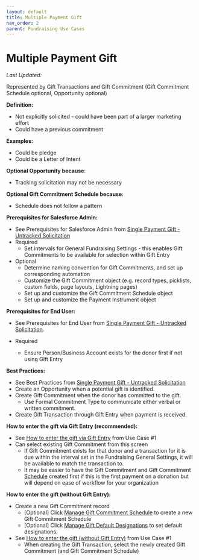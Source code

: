 ```yaml
---
layout: default
title: Multiple Payment Gift
nav_order: 2
parent: Fundraising Use Cases
---
```


# Multiple Payment Gift
*Last Updated:*

Represented by Gift Transactions and Gift Commitment (Gift Commitment Schedule optional, Opportunity optional)

**Definition:**



* Not explicitly solicited - could have been part of a larger marketing effort
* Could have a previous commitment

**Examples:**



* Could be pledge
* Could be a Letter of Intent

**Optional Opportunity because**:



* Tracking solicitation may not be necessary

**Optional Gift Commitment Schedule because**:



* Schedule does not follow a pattern

**Prerequisites for Salesforce Admin:**



* See Prerequisites for Salesforce Admin from [Single Payment Gift - Untracked Solicitation](use-cases-single-payment-gift-untracked-solicitation.md)
* Required
    * Set intervals for General Fundraising Settings - this enables Gift Commitments to be available for selection within Gift Entry
* Optional
    * Determine naming convention for Gift Commitments, and set up corresponding automation
    * Customize the Gift Commitment object (e.g. record types, picklists, custom fields, page layouts, Lightning pages)
    * Set up and customize the Gift Commitment Schedule object
    * Set up and customize the Payment Instrument object

**Prerequisites for End User:**



* See Prerequisites for End User from [Single Payment Gift - Untracked Solicitation](use-cases-single-payment-gift-untracked-solicitation.md).

* Required
    * Ensure Person/Business Account exists for the donor first if not using GIft Entry

**Best Practices:**



* See Best Practices from [Single Payment Gift - Untracked Solicitation](use-cases-single-payment-gift-untracked-solicitation.md)
* Create an Opportunity when a potential gift is identified.
* Create Gift Commitment when the donor has committed to the gift.
    * Use Formal Commitment Type to communicate either verbal or written commitment.
* Create Gift Transaction through Gift Entry when payment is received.

**How to enter the gift via Gift Entry (recommended):**



* See [How to enter the gift via Gift Entry](https://docs.google.com/document/d/1R4sRRd1VSMeSmUbVenMY6ci_GE0FLp_FR0fYu99xvYs/edit#bookmark=id.1e6ubmrzs3at) from Use Case #1
* Can select existing Gift Commitment from this screen
    * If Gift Commitment exists for that donor and a transaction for it is due within the interval set in the Fundraising General Settings, it will be available to match the transaction to.
    * It may be easier to have the Gift Commitment and Gift Commitment [Schedule](https://help.salesforce.com/s/articleView?id=sfdo.NPC_FR_Schedule_Gift_Commitments.htm&type=5) created first if this is the first payment on a donation but will depend on ease of workflow for your organization

**How to enter the gift (without Gift Entry):**



* Create a new Gift Commitment record
    * [Optional] Click [Manage Gift Commitment Schedule](https://help.salesforce.com/s/articleView?id=sfdo.NPC_FR_Schedule_Gift_Commitments.htm&type=5) to create a new Gift Commitment Schedule
    * [Optional] Click [Manage Gift Default Designations](https://help.salesforce.com/s/articleView?id=sfdo.NPC_FR_Manage_Gift_Default_Designations_Gift_Commitment.htm&type=5) to set default designations.
* See [How to enter the gift (without Gift Entry)](https://docs.google.com/document/d/1R4sRRd1VSMeSmUbVenMY6ci_GE0FLp_FR0fYu99xvYs/edit#bookmark=id.vmcuyvd78uwj) from Use Case #1
    * When creating the Gift Transaction, select the newly created Gift Commitment (and Gift Commitment Schedule)
